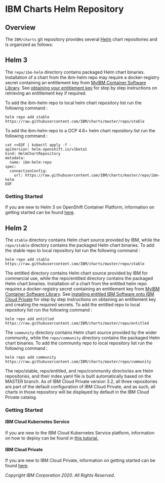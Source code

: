 # **IBM Charts** Helm Repository

## Overview

The `IBM/charts` git repository provides several [Helm](https://github.com/helm/helm#helm) chart repositories and is organized as follows:

## Helm 3
The `repo/ibm-helm` directory contains packaged Helm chart binaries.  Installation of a chart from the ibm-helm repo may require a docker-registry secret containing an entitlement key from [MyIBM Container Software Library](https://myibm.ibm.com/products-services/containerlibrary).  See [obtaining your entitlement key](https://www.ibm.com/support/knowledgecenter/SSFC4F_1.3.0/readmes/GA/red_hat_getting_started.html#entitlement) for step by step instructions on retrieving an entitlement key if required.  

To add the ibm-helm repo to local helm chart repository list run the following command : 
```
helm repo add stable https://raw.githubusercontent.com/IBM/charts/master/repo/stable
```

To add the ibm-helm repo to a OCP 4.6+ helm chart repository list run the following command : 
```
cat <<EOF | kubectl apply -f -
apiVersion: helm.openshift.io/v1beta1
kind: HelmChartRepository
metadata:
  name: ibm-helm-repo
spec:
  connectionConfig:
    url: https://raw.githubusercontent.com/IBM/charts/master/repo/ibm-helm
EOF
```

### Getting Started
If you are new to Helm 3 on OpenShift Container Platform, information on getting started can be found [here](https://docs.openshift.com/container-platform/4.6/cli_reference/helm_cli/getting-started-with-helm-on-openshift-container-platform.html).


## Helm 2 

The `stable` directory contains Helm chart source provided by IBM, while the `repo/stable` directory contains the packaged Helm chart binaries.  To add the stable repo to local repository list run the following command : 
```
helm repo add stable https://raw.githubusercontent.com/IBM/charts/master/repo/stable
```

The entitled directory contains Helm chart source provided by IBM for commercial use, while the repo/entitled directory contains the packaged Helm chart binaries.  Installation of a chart from the entitled helm repo requires a docker-registry secret containing an entitlement key from [MyIBM Container Software Library](https://myibm.ibm.com/products-services/containerlibrary).  See [installing entitled IBM Software onto IBM Cloud Private](https://www.ibm.com/support/knowledgecenter/SSBS6K_3.2.0/installing/install_entitled_workloads.html) for step by step instructions on obtaining an entitlement key and creating the required secrets.  To add the entitled repo to local repository list run the following command :
```
helm repo add entitled https://raw.githubusercontent.com/IBM/charts/master/repo/entitled
```

The `community` directory contains Helm chart source provided by the wider community, while the `repo/community` directory contains the packaged Helm chart binaries.  To add the community repo to local repository list run the following command : 
```
helm repo add community https://raw.githubusercontent.com/IBM/charts/master/repo/community
```

The repo/stable, repo/entitled, and repo/community directories are Helm repositories, and their index.yaml file is built automatically based on the MASTER branch. As of IBM Cloud Private version 3.2,  all three repositories are part of the default configuration of IBM Cloud Private, and as such, all charts in those repository will be displayed by default in the IBM Cloud Private catalog.

### Getting Started

#### IBM Cloud Kubernetes Service
If you are new to the IBM Cloud Kubernetes Service platform, information on how to deploy can be found in [this tutorial.](https://cloud.ibm.com/docs/containers?topic=containers-getting-started#getting-started)

#### IBM Cloud Private
If you are new to IBM Cloud Private, information on getting started can be found [here](https://www.ibm.com/support/knowledgecenter/en/SSBS6K_3.2.0/getting_started/overview.html).

_Copyright IBM Corporation 2020. All Rights Reserved._

